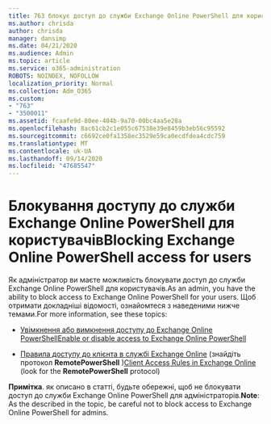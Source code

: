 ```yaml
---
title: 763 блокує доступ до служби Exchange Online PowerShell для користувачів
ms.author: chrisda
author: chrisda
manager: dansimp
ms.date: 04/21/2020
ms.audience: Admin
ms.topic: article
ms.service: o365-administration
ROBOTS: NOINDEX, NOFOLLOW
localization_priority: Normal
ms.collection: Adm_O365
ms.custom:
- "763"
- "3500011"
ms.assetid: fcaafe9d-80ee-404b-9a70-00bc4aa5e28a
ms.openlocfilehash: 8ac61cb2c1e055c67538e39e8459b3eb56c95592
ms.sourcegitcommit: c6692ce0fa1358ec3529e59ca0ecdfdea4cdc759
ms.translationtype: MT
ms.contentlocale: uk-UA
ms.lasthandoff: 09/14/2020
ms.locfileid: "47685547"
---
```

# <a name="blocking-exchange-online-powershell-access-for-users"></a><span data-ttu-id="bb2cb-102">Блокування доступу до служби Exchange Online PowerShell для користувачів</span><span class="sxs-lookup"><span data-stu-id="bb2cb-102">Blocking Exchange Online PowerShell access for users</span></span>
<span data-ttu-id="bb2cb-103">Як адміністратор ви маєте можливість блокувати доступ до служби Exchange Online PowerShell для користувачів.</span><span class="sxs-lookup"><span data-stu-id="bb2cb-103">As an admin, you have the ability to block access to Exchange Online PowerShell for your users.</span></span> <span data-ttu-id="bb2cb-104">Щоб отримати докладніші відомості, ознайомтеся з наведеними нижче темами.</span><span class="sxs-lookup"><span data-stu-id="bb2cb-104">For more information, see these topics:</span></span>

- [<span data-ttu-id="bb2cb-105">Увімкнення або вимкнення доступу до Exchange Online PowerShell</span><span class="sxs-lookup"><span data-stu-id="bb2cb-105">Enable or disable access to Exchange Online PowerShell</span></span>](https://docs.microsoft.com/powershell/exchange/exchange-online/disable-access-to-exchange-online-powershell)

- <span data-ttu-id="bb2cb-106">[Правила доступу до клієнта в службі Exchange Online](https://technet.microsoft.com/library/mt842508.aspx) (знайдіть протокол **RemotePowerShell** )</span><span class="sxs-lookup"><span data-stu-id="bb2cb-106">[Client Access Rules in Exchange Online](https://technet.microsoft.com/library/mt842508.aspx) (look for the **RemotePowerShell** protocol)</span></span> 

<span data-ttu-id="bb2cb-107">**Примітка**. як описано в статті, будьте обережні, щоб не блокувати доступ до служби Exchange Online PowerShell для адміністраторів.</span><span class="sxs-lookup"><span data-stu-id="bb2cb-107">**Note**: As the described in the topic, be careful not to block access to Exchange Online PowerShell for admins.</span></span>
